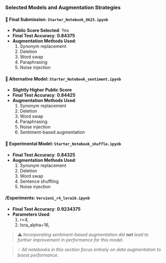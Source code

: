 ### Selected Models and Augmentation Strategies

#### 📌 Final Submission: `Starter_Notebook_8625.ipynb`
- **Public Score Selected**: Yes
- **Final Test Accuracy**: **0.84375**
- **Augmentation Methods Used**:
  1. Synonym replacement
  2. Deletion
  3. Word swap
  4. Paraphrasing
  5. Noise injection

#### 🧪 Alternative Model: `Starter_Notebook_sentiment.ipynb`
- **Slightly Higher Public Score**
- **Final Test Accuracy**: **0.84425**
- **Augmentation Methods Used**:
  1. Synonym replacement
  2. Deletion
  3. Word swap
  4. Paraphrasing
  5. Noise injection
  6. Sentiment-based augmentation

#### 🔀 Experimental Model: `Starter_Notebook_shuffle.ipynb`
- **Final Test Accuracy**: **0.84325**
- **Augmentation Methods Used**:
  1. Synonym replacement
  2. Deletion
  3. Word swap
  4. Sentence shuffling
  5. Noise injection

#### /Experiments: `Version1_r4_lora16.ipynb`
- **Final Test Accuracy**: **0.9234375**
- **Parameters Used**:
   1. r=4,
   2. lora_alpha=16,

> ⚠️ *Incorporating sentiment-based augmentation did **not** lead to further improvement in performance for this model.*




> 💡 *All notebooks in this section focus entirely on data augmentation to boost performance.*
